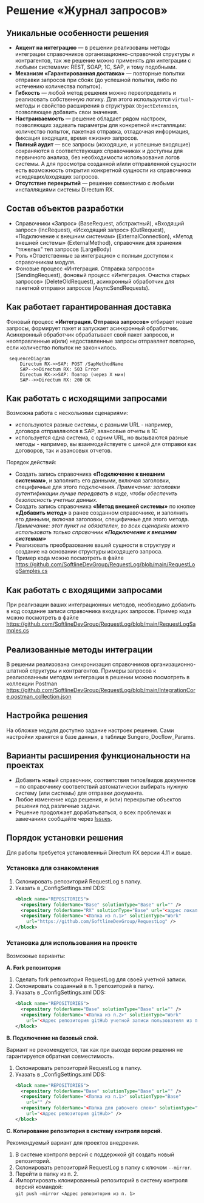 # Решение «Журнал запросов»

##  Уникальные особенности решения
 - **Акцент на интеграцию** — в решении реализованы методы интеграции справочников организационно-справочной структуры и контрагентов, так же решение можно применять для интеграции с любыми системами: REST, SOAP, 1C, SAP, и тому подобными. 
 - **Механизм «Гарантированная доставка»** — повторные попытки отправки запросов при сбоях (до успешной попытки, либо по истечению количества попыток).
 - **Гибкость** — любой метод решения можно переопределить и реализовать собственную логику. Для этого используются `virtual`-методы и свойство расширения в структурах `ObjectExtension`, позволяющее добавить свои значения.
 - **Настраиваемость** — решение обладает рядом настроек, позволяющих задавать параметры для конкретной инсталляции: количество попыток, пакетная отправка, отладочная информация, фиксация входящих, время «жизни» запросов.
 - **Полный аудит** — все запросы (исходящие, и успешные входящие) сохраняются в соответствующих справочниках и доступны для первичного анализа, без необходимости использования логов системы. А для просмотра созданной и/или отправленной сущности есть возможность открытия конкретной сущности из справочника исходящих/входящих запросов.
 - **Отсутствие перекрытий** —  решение совместимо с любыми инсталляциями системы Directum RX.

## Состав объектов разработки
 - Справочники «Запрос» (BaseRequest, абстрактный), «Входящий запрос» (IncRequest), «Исходящий запрос» (OutRequest), «Подключение к внешним системам» (ExternalConnection), «Метод внешней системы» (ExternalMethod), справочник для хранения "тяжелых" тел запросов (LargeBody)
 - Роль «Ответственные за интеграцию» с полным доступом к справочникам модуля.
 - Фоновые процесс «Интеграция. Отправка запросов» (SendingRequest), фоновый процесс «Интеграция. Очистка старых запросов» (DeleteOldRequest), асинхронный обработчик для пакетной отправки запросов (AsyncSendRequests).

## Как работает гарантированная доставка
Фоновый процесс **«Интеграция. Отправка запросов»** отбирает новые запросы, формирует пакет и запускает асинхронный обработчик. Асинхронный обработчик обрабатывает свой пакет запросов, и неотправленные и(или) недоставленные запросы отправляет повторно, если количество попыток не закончилось. 

```mermaid
 sequenceDiagram
     Directum RX->>SAP: POST /SapMethodName
     SAP-->>Directum RX: 503 Error
     Directum RX->>SAP: Повтор (через X мин)
     SAP-->>Directum RX: 200 OK
 ```
## Как работать с исходящими запросами
Возможна работа с несколькими сценариями:
- используются разные системы, с разными URL - например, договора отправляются в SAP, авансовые отчеты в 1С
- используется одна система, с одним URL, но вызываются разные методы - например, вы взаимодействуете с шиной для отправки как договоров, так и авансовых отчетов.

Порядок действий:
- Создать запись справочника **«Подключение к внешним системам»**, и заполнить его данными, включая заголовки, специфичные для этого подключения. _Примечание: заголовки аутентификации лучше передавать в коде, чтобы обеспечить безопасность учетных данных._
- Создать запись справочника **«Метод внешней системы»** по кнопке **«Добавить метод»** в ранее созданном справочнике, и заполнить его данными, включая заголовки, специфичные для этого метода. _Примечание: этот пункт не обязателен, во всех сценариях можно использовать только справочник **«Подключение к внешним системам»**_
- Реализовать преобразование вашей сущности в структуру и создание на основании структуры исходящего запроса.
- Пример кода можно посмотреть в файле https://github.com/SoftlineDevGroup/RequestLog/blob/main/RequestLogSamples.cs

## Как работать с входящими запросами
При реализации ваших интеграционных методов, необходимо добавить в код создание записи справочника входящих запросов. Пример кода можно посмотреть в файле https://github.com/SoftlineDevGroup/RequestLog/blob/main/RequestLogSamples.cs

## Реализованные методы интеграции
В решении реализована синхронизация справочников организационно-штатной структуры и контрагентов. Примеры запросов к реализованным методам интеграции в решении можно посмотреть в коллекции Postman https://github.com/SoftlineDevGroup/RequestLog/blob/main/IntegrationCore.postman_collection.json

## Настройка решения
На обложке модуля доступно задание настроек решения. Сами настройки хранятся в базе данных, в таблице Sungero_Docflow_Params.

## Варианты расширения функциональности на проектах
- Добавить новый справочник, соответствия типов/видов документов – по справочнику соответствий автоматически выбирать нужную систему (или системы) для отправки документа.
- Любое изменение кода решения, и (или) перекрытие объектов решения под различные задачи.
- Решение продолжает дорабатываться, о всех проблемах и замечаниях сообщайте через [Issues](https://github.com/SoftlineDevGroup/RequestLog/issues).
   
## Порядок установки решения
Для работы требуется установленный Directum RX версии 4.11 и выше.

### Установка для ознакомления
1. Склонировать репозиторий RequestLog в папку.
2. Указать в _ConfigSettings.xml DDS:
   ```xml
   <block name="REPOSITORIES">
     <repository folderName="Base" solutionType="Base" url="" />
     <repository folderName="RX" solutionType="Base" url="<адрес локального репозитория>" />
     <repository folderName="<Папка из п.1>" solutionType="Work" 
       url="https://github.com/SoftlineDevGroup/RequestLog" />
   </block>
   ```

### Установка для использования на проекте
Возможные варианты:

**A. Fork репозитория**

1. Сделать fork репозитория RequestLog для своей учетной записи.
2. Склонировать созданный в п. 1 репозиторий в папку.
3. Указать в _ConfigSettings.xml DDS:
   ``` xml
   <block name="REPOSITORIES">
     <repository folderName="Base" solutionType="Base" url="" />
     <repository folderName="<Папка из п.2>" solutionType="Work"
       url="<Адрес репозитория gitHub учетной записи пользователя из п. 1>" />
   </block>
   ```

**B. Подключение на базовый слой.**

Вариант не рекомендуется, так как при выходе версии решения не гарантируется обратная совместимость.
1. Склонировать репозиторий RequestLog в папку.
2. Указать в _ConfigSettings.xml DDS:
   ``` xml
   <block name="REPOSITORIES">
     <repository folderName="Base" solutionType="Base" url="" />
     <repository folderName="<Папка из п.1>" solutionType="Base"
       url="" />
     <repository folderName="<Папка для рабочего слоя>" solutionType="Work"
       url="<Адрес репозитория gitHub>" />
   </block>
   ```

**C. Копирование репозитория в систему контроля версий.**

Рекомендуемый вариант для проектов внедрения.
1. В системе контроля версий с поддержкой git создать новый репозиторий.
2. Склонировать репозиторий RequestLog в папку с ключом `--mirror`.
3. Перейти в папку из п. 2.
4. Импортировать клонированный репозиторий в систему контроля версий командой: \
   `git push –mirror <Адрес репозитория из п. 1>`
